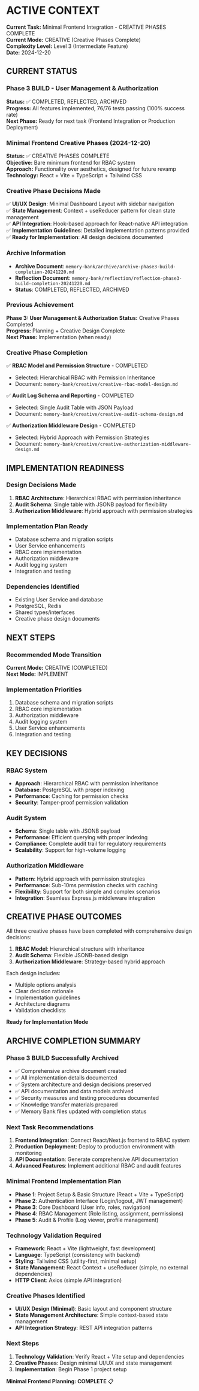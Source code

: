 # ACTIVE CONTEXT

**Current Task:** Minimal Frontend Integration - CREATIVE PHASES COMPLETE  
**Current Mode:** CREATIVE (Creative Phases Complete)  
**Complexity Level:** Level 3 (Intermediate Feature)  
**Date:** 2024-12-20

## CURRENT STATUS

### Phase 3 BUILD - User Management & Authorization
**Status:** ✅ COMPLETED, REFLECTED, ARCHIVED  
**Progress:** All features implemented, 76/76 tests passing (100% success rate)  
**Next Phase:** Ready for next task (Frontend Integration or Production Deployment)

### Minimal Frontend Creative Phases (2024-12-20)
**Status:** ✅ CREATIVE PHASES COMPLETE  
**Objective:** Bare minimum frontend for RBAC system  
**Approach:** Functionality over aesthetics, designed for future revamp  
**Technology:** React + Vite + TypeScript + Tailwind CSS

### Creative Phase Decisions Made
✅ **UI/UX Design**: Minimal Dashboard Layout with sidebar navigation  
✅ **State Management**: Context + useReducer pattern for clean state management  
✅ **API Integration**: Hook-based approach for React-native API integration  
✅ **Implementation Guidelines**: Detailed implementation patterns provided  
✅ **Ready for Implementation**: All design decisions documented

### Archive Information
- **Archive Document**: `memory-bank/archive/archive-phase3-build-completion-20241220.md`
- **Reflection Document**: `memory-bank/reflection/reflection-phase3-build-completion-20241220.md`
- **Status**: COMPLETED, REFLECTED, ARCHIVED

### Previous Achievement
**Phase 3: User Management & Authorization**
**Status:** Creative Phases Completed  
**Progress:** Planning + Creative Design Complete  
**Next Phase:** Implementation (when ready)

### Creative Phase Completion
✅ **RBAC Model and Permission Structure** - COMPLETED
- Selected: Hierarchical RBAC with Permission Inheritance
- Document: `memory-bank/creative/creative-rbac-model-design.md`

✅ **Audit Log Schema and Reporting** - COMPLETED  
- Selected: Single Audit Table with JSON Payload
- Document: `memory-bank/creative/creative-audit-schema-design.md`

✅ **Authorization Middleware Design** - COMPLETED
- Selected: Hybrid Approach with Permission Strategies
- Document: `memory-bank/creative/creative-authorization-middleware-design.md`

## IMPLEMENTATION READINESS

### Design Decisions Made
1. **RBAC Architecture**: Hierarchical RBAC with permission inheritance
2. **Audit Schema**: Single table with JSONB payload for flexibility
3. **Authorization Middleware**: Hybrid approach with permission strategies

### Implementation Plan Ready
- Database schema and migration scripts
- User Service enhancements
- RBAC core implementation
- Authorization middleware
- Audit logging system
- Integration and testing

### Dependencies Identified
- Existing User Service and database
- PostgreSQL, Redis
- Shared types/interfaces
- Creative phase design documents

## NEXT STEPS

### Recommended Mode Transition
**Current Mode:** CREATIVE (COMPLETED)  
**Next Mode:** IMPLEMENT

### Implementation Priorities
1. Database schema and migration scripts
2. RBAC core implementation
3. Authorization middleware
4. Audit logging system
5. User Service enhancements
6. Integration and testing

## KEY DECISIONS

### RBAC System
- **Approach**: Hierarchical RBAC with permission inheritance
- **Database**: PostgreSQL with proper indexing
- **Performance**: Caching for permission checks
- **Security**: Tamper-proof permission validation

### Audit System
- **Schema**: Single table with JSONB payload
- **Performance**: Efficient querying with proper indexing
- **Compliance**: Complete audit trail for regulatory requirements
- **Scalability**: Support for high-volume logging

### Authorization Middleware
- **Pattern**: Hybrid approach with permission strategies
- **Performance**: Sub-10ms permission checks with caching
- **Flexibility**: Support for both simple and complex scenarios
- **Integration**: Seamless Express.js middleware integration

## CREATIVE PHASE OUTCOMES

All three creative phases have been completed with comprehensive design decisions:

1. **RBAC Model**: Hierarchical structure with inheritance
2. **Audit Schema**: Flexible JSONB-based design
3. **Authorization Middleware**: Strategy-based hybrid approach

Each design includes:
- Multiple options analysis
- Clear decision rationale
- Implementation guidelines
- Architecture diagrams
- Validation checklists

**Ready for Implementation Mode**

## ARCHIVE COMPLETION SUMMARY

### Phase 3 BUILD Successfully Archived
- ✅ Comprehensive archive document created
- ✅ All implementation details documented
- ✅ System architecture and design decisions preserved
- ✅ API documentation and data models archived
- ✅ Security measures and testing procedures documented
- ✅ Knowledge transfer materials prepared
- ✅ Memory Bank files updated with completion status

### Next Task Recommendations
1. **Frontend Integration**: Connect React/Next.js frontend to RBAC system
2. **Production Deployment**: Deploy to production environment with monitoring
3. **API Documentation**: Generate comprehensive API documentation
4. **Advanced Features**: Implement additional RBAC and audit features

### Minimal Frontend Implementation Plan
- **Phase 1**: Project Setup & Basic Structure (React + Vite + TypeScript)
- **Phase 2**: Authentication Interface (Login/logout, JWT management)
- **Phase 3**: Core Dashboard (User info, roles, navigation)
- **Phase 4**: RBAC Management (Role listing, assignment, permissions)
- **Phase 5**: Audit & Profile (Log viewer, profile management)

### Technology Validation Required
- **Framework**: React + Vite (lightweight, fast development)
- **Language**: TypeScript (consistency with backend)
- **Styling**: Tailwind CSS (utility-first, minimal setup)
- **State Management**: React Context + useReducer (simple, no external dependencies)
- **HTTP Client**: Axios (simple API integration)

### Creative Phases Identified
- **UI/UX Design (Minimal)**: Basic layout and component structure
- **State Management Architecture**: Simple context-based state management
- **API Integration Strategy**: REST API integration patterns

### Next Steps
1. **Technology Validation**: Verify React + Vite setup and dependencies
2. **Creative Phases**: Design minimal UI/UX and state management
3. **Implementation**: Begin Phase 1 project setup

**Minimal Frontend Planning: COMPLETE** 📋 